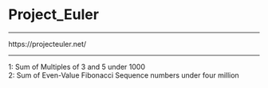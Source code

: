 # Project_Euler
<hr>
https://projecteuler.net/
<hr>
1: Sum of Multiples of 3 and 5 under 1000<br>
2: Sum of Even-Value Fibonacci Sequence numbers under four million<br>
